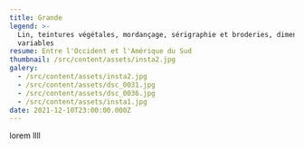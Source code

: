 ```yaml
---
title: Grande
legend: >-
  Lin, teintures végétales, mordançage, sérigraphie et broderies, dimensions
  variables
resume: Entre l'Occident et l'Amérique du Sud
thumbnail: /src/content/assets/insta2.jpg
galery:
  - /src/content/assets/insta2.jpg
  - /src/content/assets/dsc_0031.jpg
  - /src/content/assets/dsc_0036.jpg
  - /src/content/assets/insta1.jpg
date: 2021-12-10T23:00:00.000Z
---
```


l﻿orem llll
